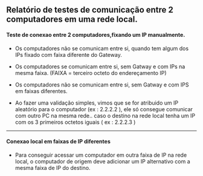 ## Relatório de testes de comunicação entre 2 computadores em uma rede local.


#### Teste de conexao entre 2 computadores,fixando um IP manualmente.

- Os computadores não se comunicam entre si, quando tem algum dos IPs fixado com faixa diferente do Gateway.

- Os computadores se comunicam entre si, sem Gatway e com IPs na mesma faixa. 
(FAIXA = terceiro octeto do endereçamento IP)

- Os computadores não se comunicam entre si, sem Gatway e com IPS em faixas diferentes.

- Ao fazer uma validação simples, vimos que se for atribuido um IP aleatório para o computador (ex : 2.2.2.2 ), ele só consegue comunicar com outro PC na mesma rede.. caso o destino na rede local tenha um IP com os 3 primeiros octetos iguais ( ex : 2.2.2.3 )

---

#### Conexao local em faixas de IP diferentes

- Para conseguir acessar um computador em outra faixa de IP na rede local, o computador de origem deve adicionar um IP alternativo com a mesma faixa de IP do destino.

